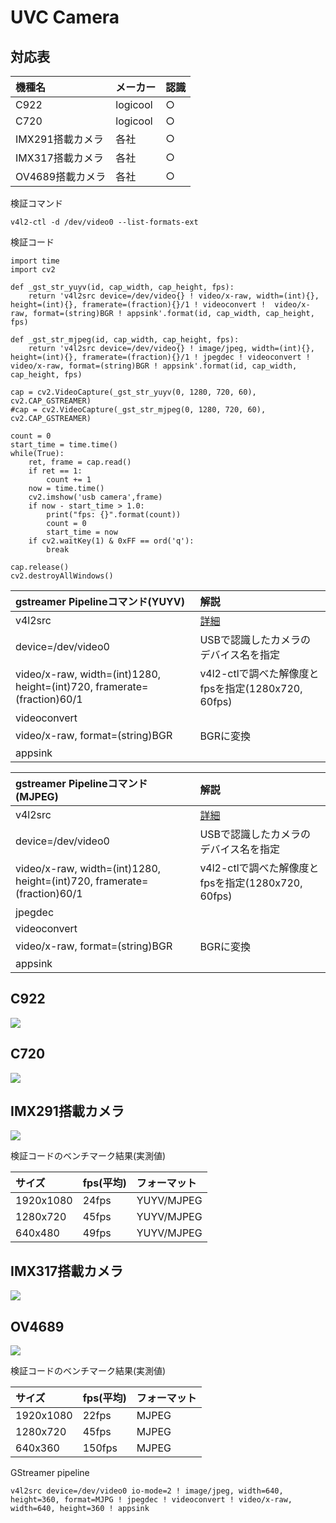 # UVC Camera

## 対応表

|機種名|メーカー|認識|
|:--|:--|:--|
|C922|logicool|○|
|C720|logicool|○|
|IMX291搭載カメラ|各社|○|
|IMX317搭載カメラ|各社|○|
|OV4689搭載カメラ|各社|○|

検証コマンド
```
v4l2-ctl -d /dev/video0 --list-formats-ext
```

検証コード
```
import time
import cv2

def _gst_str_yuyv(id, cap_width, cap_height, fps):
    return 'v4l2src device=/dev/video{} ! video/x-raw, width=(int){}, height=(int){}, framerate=(fraction){}/1 ! videoconvert !  video/x-raw, format=(string)BGR ! appsink'.format(id, cap_width, cap_height, fps)

def _gst_str_mjpeg(id, cap_width, cap_height, fps):
    return 'v4l2src device=/dev/video{} ! image/jpeg, width=(int){}, height=(int){}, framerate=(fraction){}/1 ! jpegdec ! videoconvert !  video/x-raw, format=(string)BGR ! appsink'.format(id, cap_width, cap_height, fps)

cap = cv2.VideoCapture(_gst_str_yuyv(0, 1280, 720, 60), cv2.CAP_GSTREAMER)
#cap = cv2.VideoCapture(_gst_str_mjpeg(0, 1280, 720, 60), cv2.CAP_GSTREAMER)

count = 0
start_time = time.time()
while(True):
    ret, frame = cap.read()
    if ret == 1:
        count += 1
    now = time.time()
    cv2.imshow('usb camera',frame)
    if now - start_time > 1.0:
        print("fps: {}".format(count))
        count = 0
        start_time = now
    if cv2.waitKey(1) & 0xFF == ord('q'):
        break

cap.release()
cv2.destroyAllWindows()
```

|gstreamer Pipelineコマンド(YUYV)|解説|
|:--|:--|
|v4l2src|[詳細](https://developer.ridgerun.com/wiki/index.php?title=Xavier/Video_Capture_and_Display/Software_Support/GStreamer)|
|device=/dev/video0|USBで認識したカメラのデバイス名を指定|
|video/x-raw, width=(int)1280, height=(int)720, framerate=(fraction)60/1|v4l2-ctlで調べた解像度とfpsを指定(1280x720, 60fps)|
|videoconvert||
|video/x-raw, format=(string)BGR|BGRに変換|
|appsink||

|gstreamer Pipelineコマンド(MJPEG)|解説|
|:--|:--|
|v4l2src|[詳細](https://developer.ridgerun.com/wiki/index.php?title=Xavier/Video_Capture_and_Display/Software_Support/GStreamer)|
|device=/dev/video0|USBで認識したカメラのデバイス名を指定|
|video/x-raw, width=(int)1280, height=(int)720, framerate=(fraction)60/1 |v4l2-ctlで調べた解像度とfpsを指定(1280x720, 60fps)|
|jpegdec||
|videoconvert||
|video/x-raw, format=(string)BGR|BGRに変換|
|appsink||

## C922

![](./img/c922_fps.png)

## C720

![](./img/c720_fps.png)


## IMX291搭載カメラ

![](./img/imx291_fps.png)

検証コードのベンチマーク結果(実測値)

|サイズ|fps(平均)|フォーマット|
|:--|:--|:--|
|1920x1080|24fps|YUYV/MJPEG|
|1280x720|45fps|YUYV/MJPEG|
|640x480|49fps|YUYV/MJPEG|

## IMX317搭載カメラ

![](./img/imx317_fps.png)

## OV4689

![](./img/ov4689_fps.png)

検証コードのベンチマーク結果(実測値)

|サイズ|fps(平均)|フォーマット|
|:--|:--|:--|
|1920x1080|22fps|MJPEG|
|1280x720|45fps|MJPEG|
|640x360|150fps|MJPEG|


GStreamer pipeline
```
v4l2src device=/dev/video0 io-mode=2 ! image/jpeg, width=640, height=360, format=MJPG ! jpegdec ! videoconvert ! video/x-raw, width=640, height=360 ! appsink
```